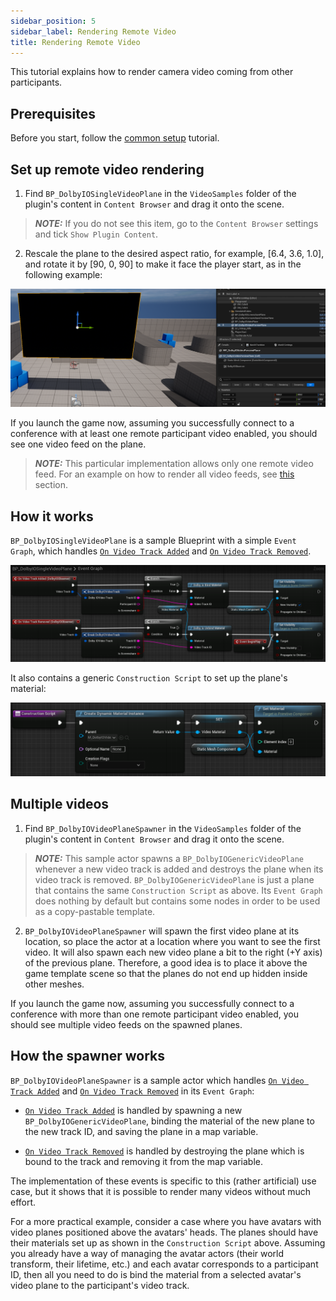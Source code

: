 ```yaml
---
sidebar_position: 5
sidebar_label: Rendering Remote Video
title: Rendering Remote Video
---
```


This tutorial explains how to render camera video coming from other participants.

## Prerequisites

Before you start, follow the [common setup](common-setup) tutorial.

## Set up remote video rendering

1. Find `BP_DolbyIOSingleVideoPlane` in the `VideoSamples` folder of the plugin's content in `Content Browser` and drag it onto the scene.

> **_NOTE:_** If you do not see this item, go to the `Content Browser` settings and tick `Show Plugin Content`.

2. Rescale the plane to the desired aspect ratio, for example, [6.4, 3.6, 1.0], and rotate it by [90, 0, 90] to make it face the player start, as in the following example:

![](../../static/img/video-plane-result.png)

If you launch the game now, assuming you successfully connect to a conference with at least one remote participant video enabled, you should see one video feed on the plane.

> **_NOTE:_** This particular implementation allows only one remote video feed. For an example on how to render all video feeds, see [this](#multiple-videos) section.

## How it works

`BP_DolbyIOSingleVideoPlane` is a sample Blueprint with a simple `Event Graph`, which handles [`On Video Track Added`](../blueprints/events#on-video-track-added) and [`On Video Track Removed`](../blueprints/events#on-video-track-removed).

![](../../static/img/remote-video-eg.png)

It also contains a generic `Construction Script` to set up the plane's material:

![](../../static/img/video-plane-cs.png)

## Multiple videos

1. Find `BP_DolbyIOVideoPlaneSpawner` in the `VideoSamples` folder of the plugin's content in `Content Browser` and drag it onto the scene.

> **_NOTE:_** This sample actor spawns a `BP_DolbyIOGenericVideoPlane` whenever a new video track is added and destroys the plane when its video track is removed. `BP_DolbyIOGenericVideoPlane` is just a plane that contains the same `Construction Script` as above. Its `Event Graph` does nothing by default but contains some nodes in order to be used as a copy-pastable template.

2. `BP_DolbyIOVideoPlaneSpawner` will spawn the first video plane at its location, so place the actor at a location where you want to see the first video. It will also spawn each new video plane a bit to the right (+Y axis) of the previous plane. Therefore, a good idea is to place it above the game template scene so that the planes do not end up hidden inside other meshes.

If you launch the game now, assuming you successfully connect to a conference with more than one remote participant video enabled, you should see multiple video feeds on the spawned planes.

## How the spawner works

`BP_DolbyIOVideoPlaneSpawner` is a sample actor which handles [`On Video Track Added`](../blueprints/events#on-video-track-added) and [`On Video Track Removed`](../blueprints/events#on-video-track-removed) in its `Event Graph`: 

- [`On Video Track Added`](../blueprints/events#on-video-track-added) is handled by spawning a new `BP_DolbyIOGenericVideoPlane`, binding the material of the new plane to the new track ID, and saving the plane in a map variable.

- [`On Video Track Removed`](../blueprints/events#on-video-track-removed) is handled by destroying the plane which is bound to the track and removing it from the map variable.

The implementation of these events is specific to this (rather artificial) use case, but it shows that it is possible to render many videos without much effort.

For a more practical example, consider a case where you have avatars with video planes positioned above the avatars' heads. The planes should have their materials set up as shown in the `Construction Script` above. Assuming you already have a way of managing the avatar actors (their world transform, their lifetime, etc.) and each avatar corresponds to a participant ID, then all you need to do is bind the material from a selected avatar's video plane to the participant's video track.
